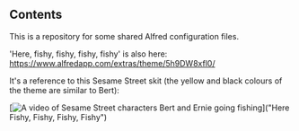 ## Contents

This is a repository for some shared Alfred configuration files.

'Here, fishy, fishy, fishy, fishy' is also here:
https://www.alfredapp.com/extras/theme/5h9DW8xfl0/

It's a reference to this Sesame Street skit (the yellow and black colours of the theme are similar to Bert):

[![A video of Sesame Street characters Bert and Ernie going fishing](https://www.youtube.com/watch?v=cUusX1Js6R0)]("Here Fishy, Fishy, Fishy, Fishy")


